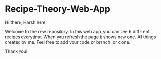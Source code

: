# Recipe-Theory-Web-App

Hi there, Harsh here,

Welcome to the new repository. In this web app, you can see 6 different recipes everytime. When you refresh the page it shows new one. All things created by me. 
Feel free to add your code or branch, or clone.

Thank you!

